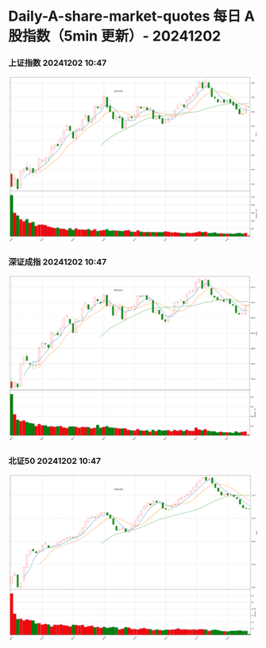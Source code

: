 
# Daily-A-share-market-quotes 每日 A 股指数（5min 更新）- 20241202

### 上证指数 20241202 10:47
![](./fig/2024/12/20241202-sh000001.png)

### 深证成指 20241202 10:47
![](./fig/2024/12/20241202-sz399001.png)

### 北证50 20241202 10:47
![](./fig/2024/12/20241202-bj899050.png)
